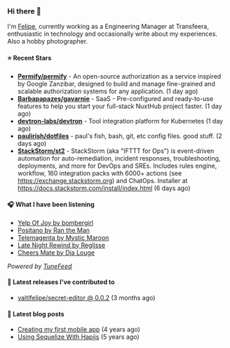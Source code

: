 ### Hi there 👋

I'm [Felipe](https://felipevm.com), currently working as a Engineering Manager at Transfeera, enthusiastic in technology and occasionally write about my experiences. Also a hobby photographer.

#### ⭐ Recent Stars
- **[Permify/permify](https://github.com/Permify/permify)** - An open-source authorization as a service inspired by Google Zanzibar, designed to build and manage fine-grained and scalable authorization systems for any application. (1 day ago)
- **[Barbapapazes/gavarnie](https://github.com/Barbapapazes/gavarnie)** - SaaS - Pre-configured and ready-to-use features to help you start your full-stack NuxtHub project faster. (1 day ago)
- **[devtron-labs/devtron](https://github.com/devtron-labs/devtron)** - Tool integration platform for Kubernetes (1 day ago)
- **[paulirish/dotfiles](https://github.com/paulirish/dotfiles)** - paul&#39;s fish, bash, git, etc config files. good stuff.  (2 days ago)
- **[StackStorm/st2](https://github.com/StackStorm/st2)** - StackStorm (aka &#34;IFTTT for Ops&#34;) is event-driven automation for auto-remediation, incident responses, troubleshooting, deployments, and more for DevOps and SREs. Includes rules engine, workflow, 160 integration packs with 6000&#43; actions (see https://exchange.stackstorm.org) and ChatOps. Installer at https://docs.stackstorm.com/install/index.html (6 days ago)

#### 🎧 What I have been listening
- [Yelp Of Joy by bombergirl](https://open.spotify.com/track/6Seljh4IAei5RBKEIDhZ1w)
- [Positano by Ran the Man](https://open.spotify.com/track/2XxGvI9nvrkK6BuNAOvRQw)
- [Telemagenta by Mystic Maroon](https://open.spotify.com/track/6dIZ5m5HodQA0dv43zFbaQ)
- [Late Night Rewind by Reglisse](https://open.spotify.com/track/65ynCVpc1h5xE9JZ9URl2Y)
- [Cheers Mate by Dia Louge](https://open.spotify.com/track/2p7HOQKGCmhqygolKziWKb)

_Powered by [TuneFeed](https://tunefeed.app?ref=valtlfelipe-gh-profile)_ 

#### 🚀 Latest releases I've contributed to


- [valtlfelipe/secret-editor @ 0.0.2](https://github.com/valtlfelipe/secret-editor/releases/tag/0.0.2) (3 months ago)

#### 📄 Latest blog posts
- [Creating my first mobile app](https://felipevm.com/posts/creating-my-first-mobile-app/) (4 years ago)
- [Using Sequelize With Hapijs](https://felipevm.com/posts/using-sequelize-with-hapijs/) (5 years ago)
